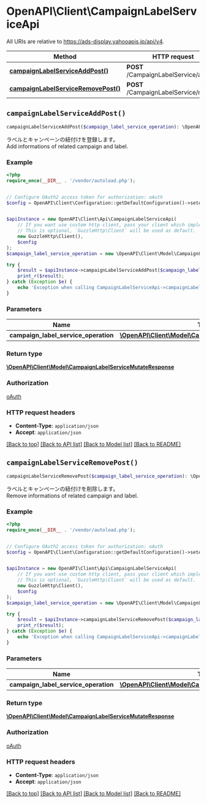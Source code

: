 # OpenAPI\Client\CampaignLabelServiceApi

All URIs are relative to https://ads-display.yahooapis.jp/api/v4.

Method | HTTP request | Description
------------- | ------------- | -------------
[**campaignLabelServiceAddPost()**](CampaignLabelServiceApi.md#campaignLabelServiceAddPost) | **POST** /CampaignLabelService/add | 
[**campaignLabelServiceRemovePost()**](CampaignLabelServiceApi.md#campaignLabelServiceRemovePost) | **POST** /CampaignLabelService/remove | 


## `campaignLabelServiceAddPost()`

```php
campaignLabelServiceAddPost($campaign_label_service_operation): \OpenAPI\Client\Model\CampaignLabelServiceMutateResponse
```



<div lang=\"ja\">ラベルとキャンペーンの紐付けを登録します。</div> <div lang=\"en\">Add informations of related campaign and label.</div>

### Example

```php
<?php
require_once(__DIR__ . '/vendor/autoload.php');


// Configure OAuth2 access token for authorization: oAuth
$config = OpenAPI\Client\Configuration::getDefaultConfiguration()->setAccessToken('YOUR_ACCESS_TOKEN');


$apiInstance = new OpenAPI\Client\Api\CampaignLabelServiceApi(
    // If you want use custom http client, pass your client which implements `GuzzleHttp\ClientInterface`.
    // This is optional, `GuzzleHttp\Client` will be used as default.
    new GuzzleHttp\Client(),
    $config
);
$campaign_label_service_operation = new \OpenAPI\Client\Model\CampaignLabelServiceOperation(); // \OpenAPI\Client\Model\CampaignLabelServiceOperation

try {
    $result = $apiInstance->campaignLabelServiceAddPost($campaign_label_service_operation);
    print_r($result);
} catch (Exception $e) {
    echo 'Exception when calling CampaignLabelServiceApi->campaignLabelServiceAddPost: ', $e->getMessage(), PHP_EOL;
}
```

### Parameters

Name | Type | Description  | Notes
------------- | ------------- | ------------- | -------------
 **campaign_label_service_operation** | [**\OpenAPI\Client\Model\CampaignLabelServiceOperation**](../Model/CampaignLabelServiceOperation.md)|  | [optional]

### Return type

[**\OpenAPI\Client\Model\CampaignLabelServiceMutateResponse**](../Model/CampaignLabelServiceMutateResponse.md)

### Authorization

[oAuth](../../README.md#oAuth)

### HTTP request headers

- **Content-Type**: `application/json`
- **Accept**: `application/json`

[[Back to top]](#) [[Back to API list]](../../README.md#endpoints)
[[Back to Model list]](../../README.md#models)
[[Back to README]](../../README.md)

## `campaignLabelServiceRemovePost()`

```php
campaignLabelServiceRemovePost($campaign_label_service_operation): \OpenAPI\Client\Model\CampaignLabelServiceMutateResponse
```



<div lang=\"ja\">ラベルとキャンペーンの紐付けを削除します。</div> <div lang=\"en\">Remove informations of related campaign and label.</div>

### Example

```php
<?php
require_once(__DIR__ . '/vendor/autoload.php');


// Configure OAuth2 access token for authorization: oAuth
$config = OpenAPI\Client\Configuration::getDefaultConfiguration()->setAccessToken('YOUR_ACCESS_TOKEN');


$apiInstance = new OpenAPI\Client\Api\CampaignLabelServiceApi(
    // If you want use custom http client, pass your client which implements `GuzzleHttp\ClientInterface`.
    // This is optional, `GuzzleHttp\Client` will be used as default.
    new GuzzleHttp\Client(),
    $config
);
$campaign_label_service_operation = new \OpenAPI\Client\Model\CampaignLabelServiceOperation(); // \OpenAPI\Client\Model\CampaignLabelServiceOperation

try {
    $result = $apiInstance->campaignLabelServiceRemovePost($campaign_label_service_operation);
    print_r($result);
} catch (Exception $e) {
    echo 'Exception when calling CampaignLabelServiceApi->campaignLabelServiceRemovePost: ', $e->getMessage(), PHP_EOL;
}
```

### Parameters

Name | Type | Description  | Notes
------------- | ------------- | ------------- | -------------
 **campaign_label_service_operation** | [**\OpenAPI\Client\Model\CampaignLabelServiceOperation**](../Model/CampaignLabelServiceOperation.md)|  | [optional]

### Return type

[**\OpenAPI\Client\Model\CampaignLabelServiceMutateResponse**](../Model/CampaignLabelServiceMutateResponse.md)

### Authorization

[oAuth](../../README.md#oAuth)

### HTTP request headers

- **Content-Type**: `application/json`
- **Accept**: `application/json`

[[Back to top]](#) [[Back to API list]](../../README.md#endpoints)
[[Back to Model list]](../../README.md#models)
[[Back to README]](../../README.md)
